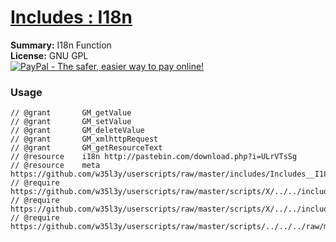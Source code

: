 
# [Includes : I18n](.)

**Summary:** I18n Function<br />
**License:** GNU GPL<br />
[![PayPal - The safer, easier way to pay online!](https://www.paypalobjects.com/en_US/i/btn/btn_donate_SM.gif "PayPal - The safer, easier way to pay online!")](http://goo.gl/Fv19S)
### Usage
```
// @grant		GM_getValue
// @grant		GM_setValue
// @grant		GM_deleteValue
// @grant		GM_xmlhttpRequest
// @grant		GM_getResourceText
// @resource	i18n http://pastebin.com/download.php?i=ULrVTsSg
// @resource	meta https://github.com/w35l3y/userscripts/raw/master/includes/Includes__I18n/87940.user.js
// @require		https://github.com/w35l3y/userscripts/raw/master/scripts/X/../../includes/Includes_HttpRequest/56489.user.js
// @require		https://github.com/w35l3y/userscripts/raw/master/scripts/X/../../includes/Includes_Translate/85618.user.js
// @require		https://github.com/w35l3y/userscripts/raw/master/scripts/../../../raw/master/includes/Includes_I18n/87940.user.js
```

